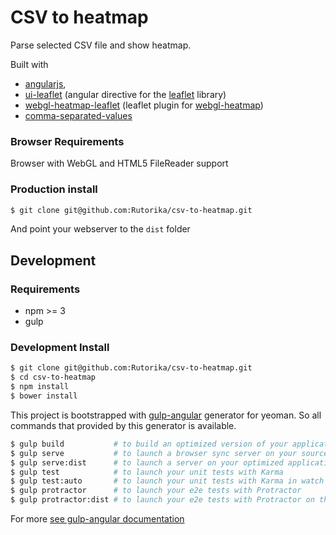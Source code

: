 # CSV to heatmap

Parse selected CSV file and show heatmap.

Built with
- [angularjs](https://angularjs.org/),
- [ui-leaflet](https://github.com/angular-ui/ui-leaflet) (angular directive for the [leaflet](http://leafletjs.com/) library)
- [webgl-heatmap-leaflet](https://github.com/ursudio/webgl-heatmap-leaflet) (leaflet plugin for [webgl-heatmap](https://github.com/pyalot/webgl-heatmap))
- [comma-separated-values](https://github.com/knrz/CSV.js)

### Browser Requirements

Browser with WebGL and HTML5 FileReader support

### Production install

```bash
$ git clone git@github.com:Rutorika/csv-to-heatmap.git
```

And point your webserver to the `dist` folder


## Development

### Requirements

- npm >= 3
- gulp

### Development Install

```bash
$ git clone git@github.com:Rutorika/csv-to-heatmap.git
$ cd csv-to-heatmap
$ npm install
$ bower install
```

This project is bootstrapped with [gulp-angular](https://github.com/Swiip/generator-gulp-angular)
generator for yeoman. So all commands that provided by this generator is available.

```bash
$ gulp build           # to build an optimized version of your application in /dist
$ gulp serve           # to launch a browser sync server on your source files
$ gulp serve:dist      # to launch a server on your optimized application
$ gulp test            # to launch your unit tests with Karma
$ gulp test:auto       # to launch your unit tests with Karma in watch mode
$ gulp protractor      # to launch your e2e tests with Protractor
$ gulp protractor:dist # to launch your e2e tests with Protractor on the dist files
```
For more [see gulp-angular documentation](https://github.com/Swiip/generator-gulp-angular/blob/master/docs/usage.md)